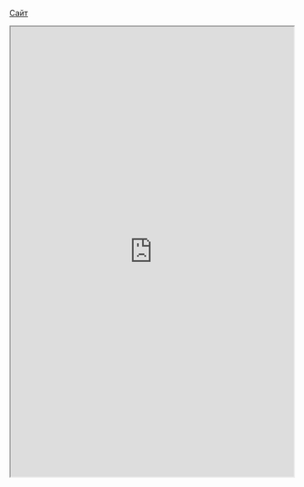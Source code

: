 [Сайт](https://material.io/)

<iframe 
		height = 800
		width = 100%
		padding = 0 0
		marging = 0 0
		src = "https://material.io/.io/"></iframe>